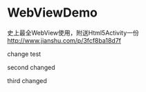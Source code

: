 # WebViewDemo

史上最全WebView使用，附送Html5Activity一份     http://www.jianshu.com/p/3fcf8ba18d7f

change test

second changed

third changed 